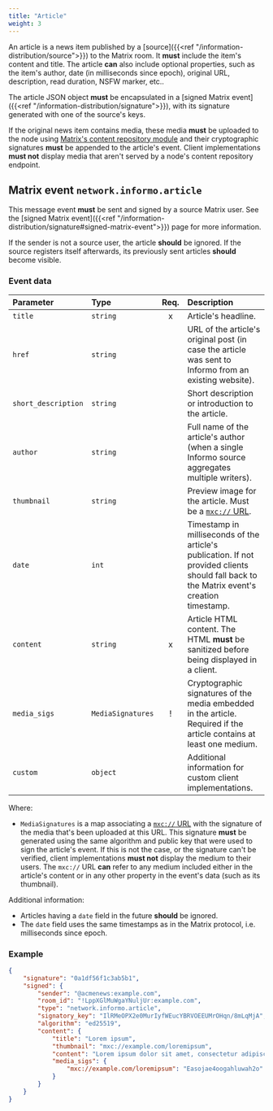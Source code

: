 ```yaml
---
title: "Article"
weight: 3
---
```


An article is a news item published by a [source]({{<ref
"/information-distribution/source">}}) to the Matrix room. It **must** include
the item's content and title. The article **can** also include optional
properties, such as the item's author, date (in milliseconds since epoch),
original URL, description, read duration, NSFW marker, etc..

The article JSON object **must** be encapsulated in a [signed Matrix
event]({{<ref "/information-distribution/signature">}}), with its signature
generated with one of the source's keys.

If the original news item contains media, these media **must** be uploaded to
the node using [Matrix's content repository
module](https://matrix.org/docs/spec/client_server/r0.4.0.html#id112) and their
cryptographic signatures **must** be appended to the article's event. Client
implementations **must not** display media that aren't served by a node's
content repository endpoint.

## Matrix event `network.informo.article`

This message event **must** be sent and signed by a source Matrix user. See the
[signed Matrix event]({{<ref
"/information-distribution/signature#signed-matrix-event">}}) page for more
information.

If the sender is not a source user, the article **should** be ignored. If the
source registers itself afterwards, its previously sent articles **should**
become visible.

### Event data

| Parameter           | Type              | Req. | Description                                                                                                                                |
|:--------------------|:------------------|:----:|:-------------------------------------------------------------------------------------------------------------------------------------------|
| `title`             | `string`          |  x   | Article's headline.                                                                                                                        |
| `href`              | `string`          |      | URL of the article's original post (in case the article was sent to Informo from an existing website).                                     |
| `short_description` | `string`          |      | Short description or introduction to the article.                                                                                          |
| `author`            | `string`          |      | Full name of the article's author (when a single Informo source aggregates multiple writers).                                              |
| `thumbnail`         | `string`          |      | Preview image for the article. Must be a [`mxc://` URL](https://matrix.org/docs/spec/client_server/r0.4.0.html#id112).                     |
| `date`              | `int`             |      | Timestamp in milliseconds of the article's publication. If not provided clients should fall back to the Matrix event's creation timestamp. |
| `content`           | `string`          |  x   | Article HTML content. The HTML **must** be sanitized before being displayed in a client.                                                   |
| `media_sigs`        | `MediaSignatures` |  !   | Cryptographic signatures of the media embedded in the article. Required if the article contains at least one medium.                       |
| `custom`            | `object`          |      | Additional information for custom client implementations.                                                                                  |

Where:

* `MediaSignatures` is a map associating a [`mxc://`
  URL](https://matrix.org/docs/spec/client_server/r0.4.0.html#id112) with the
  signature of the media that's been uploaded at this URL. This signature
  **must** be generated using the same algorithm and public key that were used
  to sign the article's event. If this is not the case, or the signature can't
  be verified, client implementations **must not** display the medium to their
  users. The `mxc://` URL **can** refer to any medium included either in the
  article's content or in any other property in the event's data (such as its
  thumbnail).

Additional information:

- Articles having a `date` field in the future **should** be ignored.
- The `date` field uses the same timestamps as in the Matrix protocol, i.e.
  milliseconds since epoch.

### Example

```json
{
    "signature": "0a1df56f1c3ab5b1",
    "signed": {
        "sender": "@acmenews:example.com",
        "room_id": "!LppXGlMuWgaYNuljUr:example.com",
        "type": "network.informo.article",
        "signatory_key": "IlRMeOPX2e0MurIyfWEucYBRVOEEUMrOHqn/8mLqMjA",
        "algorithm": "ed25519",
        "content": {
            "title": "Lorem ipsum",
            "thumbnail": "mxc://example.com/loremipsum",
            "content": "Lorem ipsum dolor sit amet, consectetur adipiscing elit.",
            "media_sigs": {
                "mxc://example.com/loremipsum": "Easojae4oogahluwah2o"
            }
        }
    }
}
```
